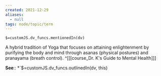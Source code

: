 ```yaml
---
created: 2021-12-29 
aliases:
  - null
tags: node/topic/term
---
```

`$=customJS.dv_funcs.mentionedIn(dv)`

A hybrid tradition of Yoga that focuses on attaining enlightenment by purifying the body and mind through asanas (physical postures) and pranayama (breath control).
 ^[[[course_Dr. K's Guide to Mental Health]]]

**See**::
*`$=customJS.dv_funcs.outlinedIn(dv, this)